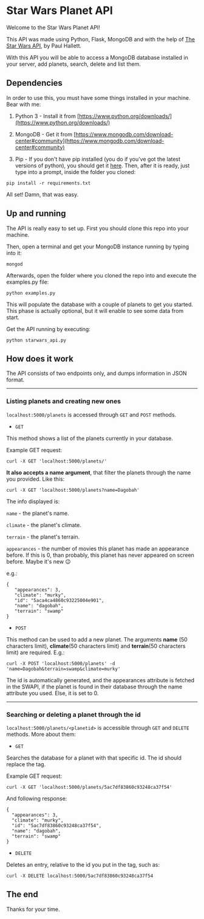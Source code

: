 # Star Wars Planet API
Welcome to the Star Wars Planet API!

This API was made using Python, Flask, MongoDB and with the help of [The Star Wars API](https://swapi.co/ "The Star Wars API"), by Paul Hallett.

With this API you will be able to access a MongoDB database installed in your server, add planets, search, delete and list them.

## Dependencies
In order to use this, you must have some things installed in your machine.  Bear with me:

1. Python 3 - Install it from [https://www.python.org/downloads/](https://www.python.org/downloads/)

2. MongoDB - Get it from [https://www.mongodb.com/download-center#community](https://www.mongodb.com/download-center#community)

3. Pip -  If you don't have pip installed (you do if you've got the latest versions of python), you should get it [here](https://pip.pypa.io/en/stable/installing/ "here"). Then, after it is ready, just type into a prompt, inside the folder you cloned:
```
pip install -r requirements.txt
```

All set! Damn, that was easy.

## Up and running

The API is really easy to set up. First you should clone this repo into your machine.

Then, open a terminal and get your MongoDB instance running by typing into it:
```
mongod
```

Afterwards, open the folder where you cloned the repo into and execute the examples.py file:
```
python examples.py
```

This will populate the database with a couple of planets to get you started. This phase is actually optional, but it will enable to see some data from start.

Get the API running by executing:
```
python starwars_api.py
```
## How does it work

The API consists of two endpoints only, and dumps information in JSON format.

---
### Listing planets and creating new ones

`localhost:5000/planets` is accessed through `GET` and `POST` methods.


- `GET`

This method shows a list of the planets currently in your database.

Example GET request:
```
curl -X GET 'localhost:5000/planets/'
```

**It also accepts a name argument**, that filter the planets through the name you provided. Like this:
```
curl -X GET 'localhost:5000/planets?name=Dagobah'
```

The info displayed is:

`name` - the planet's name.

`climate` - the planet's climate.

`terrain` - the planet's terrain.

`appearances` - the number of movies this planet has made an appearance before. If this is 0, than probably, this planet has never appeared on screen before. Maybe it's new 😉

e.g.:

```
{
   "appearances": 3,
   "climate": "murky",
   "id": "5aca4ca4860c93225004e901",
   "name": "dagobah",
   "terrain": "swamp"
}
```

- `POST`

This method can be used to add a new planet. The arguments **name** (50 characters limit), **climate**(50 characters limit) and **terrain**(50 characters limit) are required.
E.g.:
```
curl -X POST 'localhost:5000/planets' -d 'name=Dagobah&terrain=swamp&climate=murky'
```
The id is automatically generated, and the appearances attribute is fetched in the SWAPI, if the planet is found in their database through the name attribute you used. Else, it is set to 0.

---

### Searching or deleting a planet through the id

`localhost:5000/planets/<planetid>` is accessible through `GET` and `DELETE` methods. More about them:


- `GET`

Searches the database for a planet with that specific id. The id should replace the <planetid> tag.

Example GET request:
```
curl -X GET 'localhost:5000/planets/5ac7df83860c93248ca37f54'
```
And following response:
```
{
  "appearances": 3,
  "climate": "murky",
  "id": "5ac7df83860c93248ca37f54",
  "name": "dagobah",
  "terrain": "swamp"
}
```

- `DELETE`

Deletes an entry, relative to the id you put in the <planetid> tag, such as:
```
curl -X DELETE localhost:5000/5ac7df83860c93248ca37f54
```

## The end
Thanks for your time.
